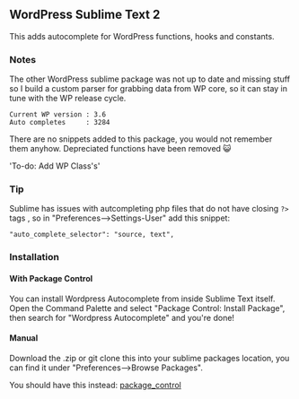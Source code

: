 ## WordPress Sublime Text 2

This adds autocomplete for WordPress functions, hooks and constants.

### Notes

The other WordPress sublime package was not up to date and missing stuff so I build a custom parser for grabbing data from WP core, so it can stay in tune with the WP release cycle.

    Current WP version : 3.6  
    Auto completes     : 3284

There are no snippets added to this package, you would not remember them anyhow. Depreciated functions have been removed :smiley_cat:  

'To-do: Add WP Class's' 

### Tip

Sublime has issues with autcompleting php files that do not have closing `?>` tags , so in "Preferences-->Settings-User" add this snippet:

    "auto_complete_selector": "source, text",

### Installation

#### With Package Control

You can install Wordpress Autocomplete from inside Sublime Text itself. Open the Command Palette and select "Package Control: Install Package", then search for "Wordpress Autocomplete" and you're done!

#### Manual
  
Download the .zip or git clone this into your sublime packages location, you can find it under "Preferences-->Browse Packages".
   
You should have this instead: [package_control](http://wbond.net/sublime_packages/package_control)
